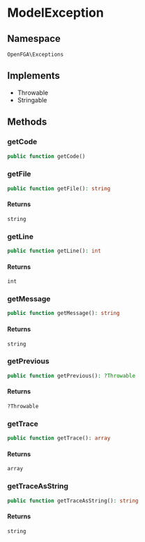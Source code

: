# ModelException


## Namespace
`OpenFGA\Exceptions`

## Implements
* Throwable
* Stringable

## Methods
### getCode


```php
public function getCode()
```




### getFile


```php
public function getFile(): string
```



#### Returns
`string` 

### getLine


```php
public function getLine(): int
```



#### Returns
`int` 

### getMessage


```php
public function getMessage(): string
```



#### Returns
`string` 

### getPrevious


```php
public function getPrevious(): ?Throwable
```



#### Returns
`?Throwable` 

### getTrace


```php
public function getTrace(): array
```



#### Returns
`array` 

### getTraceAsString


```php
public function getTraceAsString(): string
```



#### Returns
`string` 

